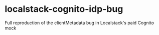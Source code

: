# localstack-cognito-idp-bug
Full reproduction of the clientMetadata bug in Localstack's paid Cognito mock
